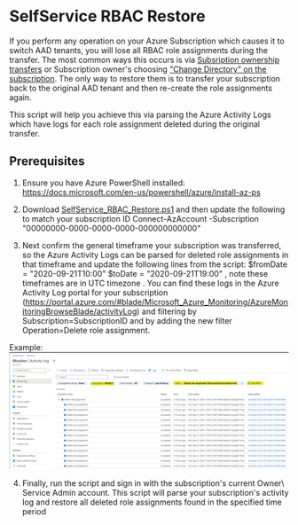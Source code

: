 # SelfService RBAC Restore
If you perform any operation on your Azure Subscription which causes it to switch AAD tenants, you will lose all RBAC role assignments during the transfer.  The most common ways this occurs is via [Subsription ownership transfers](https://docs.microsoft.com/en-us/azure/cost-management-billing/manage/billing-subscription-transfer) or Subscription owner's choosing ["Change Directory" on the subscription](https://docs.microsoft.com/en-us/azure/active-directory/fundamentals/active-directory-how-subscriptions-associated-directory#associate-a-subscription-to-a-directory).  The only way to restore them is to transfer your subscription back to the original AAD tenant and then re-create the role assignments again.  

This script will help you achieve this via parsing the Azure Activity Logs which have logs for each role assignment deleted during the original transfer.

## Prerequisites

1. Ensure you have Azure PowerShell installed: https://docs.microsoft.com/en-us/powershell/azure/install-az-ps
2. Download [SelfService_RBAC_Restore.ps1](https://github.com/jasonfritts/SelfService_RBAC_Restore/blob/master/SelfService_RBAC_Restore.ps1) and then update the following to match your subscription ID
Connect-AzAccount -Subscription "00000000-0000-0000-0000-000000000000"

3. Next confirm the general timeframe your subscription was transferred, so the Azure Activity Logs can be parsed for deleted role assignments in that timeframe and update the following lines from the script: $fromDate = "2020-09-21T10:00"
$toDate = "2020-09-21T19:00" , note these timeframes are in UTC timezone .  You can find these logs in the Azure Activity Log portal for your subscription (https://portal.azure.com/#blade/Microsoft_Azure_Monitoring/AzureMonitoringBrowseBlade/activityLog)  and filtering by Subscription=SubscriptionID and by adding the new filter Operation=Delete role assignment.

Example:
<img src="https://github.com/jasonfritts/SelfService_RBAC_Restore/blob/master/Example_AzureMonitor_DeleteRoleAssignment.png">
          
4. Finally, run the script and sign in with the subscription's current Owner\ Service Admin account.  This script will parse your subscription's activity log and restore all deleted role assignments found in the specified time period
